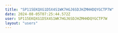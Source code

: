 ```yaml
---
title: "SP115EKQXG1D5X4S1WK7HGJ6SDJHZMHHDQYGCTP7W"
date: 2024-08-05T07:25:44.572Z
user: SP115EKQXG1D5X4S1WK7HGJ6SDJHZMHHDQYGCTP7W
layout: "users"
---
```

    